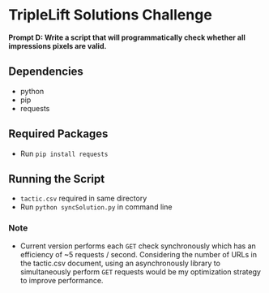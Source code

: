# TripleLift Solutions Challenge

**Prompt D: Write a script that will programmatically check whether all impressions pixels are valid.**

## Dependencies
- python
- pip
- requests 

## Required Packages
- Run `pip install requests`

## Running the Script 
- `tactic.csv` required in same directory  
- Run `python syncSolution.py` in command line

### Note
- Current version performs each `GET` check synchronously which has an efficiency of ~5 requests / second. Considering the number of URLs in the tactic.csv document, using an asynchronously library to simultaneously perform `GET` requests would be my optimization strategy to improve performance.
